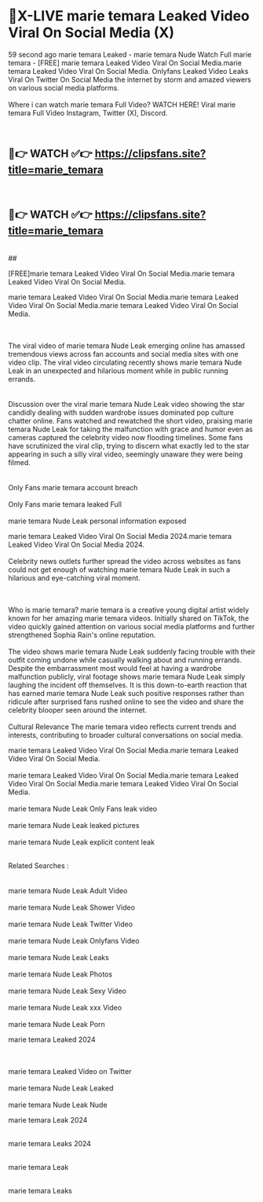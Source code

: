 # 🔴X-LIVE marie temara Leaked Video Viral On Social Media (X)<br>


59 second ago marie temara Leaked  - marie temara Nude  Watch Full marie temara - [FREE] marie temara Leaked Video Viral On Social Media.marie temara Leaked Video Viral On Social Media.   Onlyfans Leaked Video Leaks Viral On Twitter On Social Media the internet by storm and amazed viewers on various social media platforms. <br><br>
Where i can watch marie temara Full Video? WATCH HERE! Viral marie temara Full Video Instagram, Twitter (X), Discord. <br>


 <br>

##  🔴👉 WATCH ✅👉  <a href="https://clipsfans.site?title=marie_temara&ref=git">https://clipsfans.site?title=marie_temara</a> <br>
  <br>

##  🔴👉 WATCH ✅👉  <a href="https://clipsfans.site?title=marie_temara&ref=git">https://clipsfans.site?title=marie_temara</a> <br>
  <br>
  ##



[FREE]marie temara Leaked Video Viral On Social Media.marie temara Leaked Video Viral On Social Media. <br>

marie temara Leaked Video Viral On Social Media.marie temara Leaked Video Viral On Social Media.marie temara Leaked Video Viral On Social Media. <br>


  <br>

  <br>
The viral video of marie temara Nude Leak emerging online has amassed tremendous views across fan accounts and social media sites with one video clip. The viral video circulating recently shows marie temara Nude Leak in an unexpected and hilarious moment while in public running errands.<br>
<br>


<br>
Discussion over the viral marie temara Nude Leak video showing the star candidly dealing with sudden wardrobe issues dominated pop culture chatter online. Fans watched and rewatched the short video, praising marie temara Nude Leak for taking the malfunction with grace and humor even as cameras captured the celebrity video now flooding timelines. Some fans have scrutinized the viral clip, trying to discern what exactly led to the star appearing in such a silly viral video, seemingly unaware they were being filmed.<br>
<br>
<br> 
Only Fans marie temara account breach<br>
<br>
Only Fans marie temara leaked Full <br>
<br>
marie temara Nude Leak personal information exposed<br>

marie temara Leaked Video Viral On Social Media 2024.marie temara Leaked Video Viral On Social Media 2024. <br>
<br>
Celebrity news outlets further spread the video across websites as fans could not get enough of watching marie temara Nude Leak in such a hilarious and eye-catching viral moment.<br>
<br>

<br>
Who is marie temara? marie temara is a creative young digital artist widely known for her amazing marie temara videos. Initially shared on TikTok, the video quickly gained attention on various social media platforms and further strengthened Sophia Rain's online reputation.<br>
<br>
The video shows marie temara Nude Leak suddenly facing trouble with their outfit coming undone while casually walking about and running errands. Despite the embarrassment most would feel at having a wardrobe malfunction publicly, viral footage shows marie temara Nude Leak simply laughing the incident off themselves. It is this down-to-earth reaction that has earned marie temara Nude Leak such positive responses rather than ridicule after surprised fans rushed online to see the video and share the celebrity blooper seen around the internet.<br>
<br>
Cultural Relevance The marie temara video reflects current trends and interests, contributing to broader cultural conversations on social media.<br>

marie temara Leaked Video Viral On Social Media.marie temara Leaked Video Viral On Social Media.<br>
<br>
marie temara Leaked Video Viral On Social Media.marie temara Leaked Video Viral On Social Media.marie temara Leaked Video Viral On Social Media.<br>
<br>
marie temara Nude Leak Only Fans leak video<br>
<br>
marie temara Nude Leak leaked pictures<br>
<br>
marie temara Nude Leak explicit content leak<br>


<br>
Related Searches :<br>
<br>

<br>
marie temara Nude Leak Adult Video<br>
<br>
marie temara Nude Leak Shower Video<br>
<br>
marie temara Nude Leak Twitter Video<br>
<br>
marie temara Nude Leak Onlyfans Video<br>
<br>
marie temara Nude Leak Leaks<br>
<br>
marie temara Nude Leak Photos<br>

<br>
marie temara Nude Leak Sexy Video<br>
<br>
marie temara Nude Leak xxx Video<br>
<br>
marie temara Nude Leak Porn<br>

marie temara  Leaked 2024 <br> <br>
<br>

marie temara Leaked Video on Twitter <br>
<br>
marie temara Nude Leak Leaked<br>
<br>
marie temara Nude Leak Nude<br>


marie temara  Leak 2024 <br> <br>



marie temara  Leaks 2024 <br> <br>



 
marie temara  Leak<br> <br>



marie temara  Leaks<br> <br>





</p>




 



</p>










